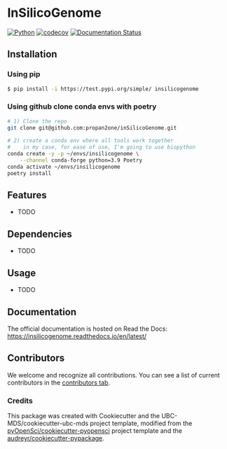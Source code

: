 # InSilicoGenome 

[![Python](https://img.shields.io/badge/python-3.9-blue)]()
[![codecov](https://codecov.io/gh/propan2one/insilicogenome/branch/main/graph/badge.svg)](https://codecov.io/gh/propan2one/insilicogenome)
[![Documentation Status](https://readthedocs.org/projects/insilicogenome/badge/?version=latest)](https://insilicogenome.readthedocs.io/en/latest/?badge=latest)


## Installation

### Using pip

```bash
$ pip install -i https://test.pypi.org/simple/ insilicogenome
```

### Using github clone conda envs with poetry


```bash
# 1) Clone the repo 
git clone git@github.com:propan2one/inSilicoGenome.git
 
# 2) create a conda env where all tools work together
#    in my case, for ease of use, I'm going to use biopython
conda create -y -p ~/envs/insilicogenome \
    --channel conda-forge python=3.9 Poetry
conda activate ~/envs/insilicogenome
poetry install
```

## Features

- TODO

## Dependencies

- TODO

## Usage

- TODO

## Documentation

The official documentation is hosted on Read the Docs: https://insilicogenome.readthedocs.io/en/latest/

## Contributors

We welcome and recognize all contributions. You can see a list of current contributors in the [contributors tab](https://github.com/propan2one/insilicogenome/graphs/contributors).

### Credits

This package was created with Cookiecutter and the UBC-MDS/cookiecutter-ubc-mds project template, modified from the [pyOpenSci/cookiecutter-pyopensci](https://github.com/pyOpenSci/cookiecutter-pyopensci) project template and the [audreyr/cookiecutter-pypackage](https://github.com/audreyr/cookiecutter-pypackage).
